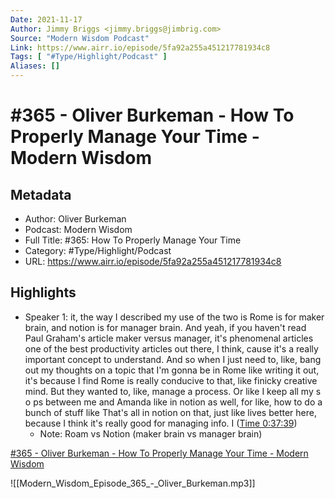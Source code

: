 ```yaml
---
Date: 2021-11-17
Author: Jimmy Briggs <jimmy.briggs@jimbrig.com>
Source: "Modern Wisdom Podcast"
Link: https://www.airr.io/episode/5fa92a255a451217781934c8
Tags: [ "#Type/Highlight/Podcast" ]
Aliases: []
---
```

# #365 - Oliver Burkeman - How To Properly Manage Your Time - Modern Wisdom

## Metadata
- Author: Oliver Burkeman
- Podcast: Modern Wisdom
- Full Title: #365: How To Properly Manage Your Time
- Category: #Type/Highlight/Podcast
- URL: https://www.airr.io/episode/5fa92a255a451217781934c8

## Highlights
- Speaker 1: it, the way I described my use of the two is Rome is for maker brain, and notion is for manager brain. And yeah, if you haven't read Paul Graham's article maker versus manager, it's phenomenal articles one of the best productivity articles out there, I think, cause it's a really important concept to understand. And so when I just need to, like, bang out my thoughts on a topic that I'm gonna be in Rome like writing it out, it's because I find Rome is really conducive to that, like finicky creative mind. But they wanted to, like, manage a process. Or like I keep all my s o ps between me and Amanda like in notion as well, for like, how to do a bunch of stuff like That's all in notion on that, just like lives better here, because I think it's really good for managing info. I ([Time 0:37:39](https://www.airr.io/quote/6010ad225aa99b00cb7aa968))
    - Note: Roam vs Notion (maker brain vs manager brain)


[#365 - Oliver Burkeman - How To Properly Manage Your Time - Modern Wisdom](https://pca.st/episode/858d39f4-5406-4c63-91b2-9ba629774533?t=3359.0)

![[Modern_Wisdom_Episode_365_-_Oliver_Burkeman.mp3]]